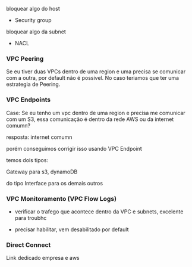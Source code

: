 bloquear algo do host
- Security group

bloquear algo da subnet
- NACL


### VPC Peering

Se eu tiver duas VPCs dentro de uma region e uma
precisa se comunicar com a outra, por default não é possivel. No caso teriamos que ter uma estrategia de Peering.


### VPC Endpoints

Case: Se eu tenho um vpc dentro de uma region e precisa me comunicar com um S3, essa comunicação é dentro da rede AWS ou da internet comumn?

resposta: internet comumn

porém conseguimos corrigir isso usando VPC Endpoint

temos dois tipos:

Gateway para s3, dynamoDB

do tipo Interface para os demais outros


### VPC Monitoramento (VPC Flow Logs)

- verificar o trafego que acontece dentro da VPC e subnets, excelente para troubhc

- precisar habilitar, vem desabilitado por default
 
### Direct Connect

Link dedicado empresa e aws


